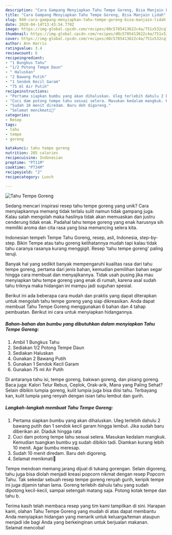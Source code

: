 ```yaml
---
description: "Cara Gampang Menyiapkan Tahu Tempe Goreng, Bisa Manjain Lidah"
title: "Cara Gampang Menyiapkan Tahu Tempe Goreng, Bisa Manjain Lidah"
slug: 949-cara-gampang-menyiapkan-tahu-tempe-goreng-bisa-manjain-lidah
date: 2020-04-14T13:43:54.770Z
image: https://img-global.cpcdn.com/recipes/d0c5785413622c4a/751x532cq70/tahu-tempe-goreng-foto-resep-utama.jpg
thumbnail: https://img-global.cpcdn.com/recipes/d0c5785413622c4a/751x532cq70/tahu-tempe-goreng-foto-resep-utama.jpg
cover: https://img-global.cpcdn.com/recipes/d0c5785413622c4a/751x532cq70/tahu-tempe-goreng-foto-resep-utama.jpg
author: Ann Harris
ratingvalue: 3.4
reviewcount: 6
recipeingredient:
- "1 Bungkus Tahu"
- "1/2 Potong Tempe Daun"
- " Haluskan"
- "2 Bawang Putih"
- "1 Sendok Kecil Garam"
- "75 ml Air Putih"
recipeinstructions:
- "Pertama siapkan bumbu yang akan dihaluskan. Uleg terlebih dahulu 2 bawang putih dan 1 sendok kecil garam hingga lembut. Jika sudah baru diberikan air. Diaduk hingga rata"
- "Cuci dam potong tempe tahu sesuai selera. Masukan kedalam mangkuk. Kemudian tuangkan bumbu yg sudah dibikin tadi. Diamkan kurang lebih 10 menit. Agar bumbu meresap."
- "Sudah 10 menit diredam. Baru deh digoreng."
- "Selamat menikmati🤤"
categories:
- Resep
tags:
- tahu
- tempe
- goreng

katakunci: tahu tempe goreng 
nutrition: 205 calories
recipecuisine: Indonesian
preptime: "PT11M"
cooktime: "PT34M"
recipeyield: "2"
recipecategory: Lunch

---
```



![Tahu Tempe Goreng](https://img-global.cpcdn.com/recipes/d0c5785413622c4a/751x532cq70/tahu-tempe-goreng-foto-resep-utama.jpg)

Sedang mencari inspirasi resep tahu tempe goreng yang unik? Cara menyiapkannya memang tidak terlalu sulit namun tidak gampang juga. Kalau salah mengolah maka hasilnya tidak akan memuaskan dan justru cenderung tidak enak. Padahal tahu tempe goreng yang enak harusnya sih memiliki aroma dan cita rasa yang bisa memancing selera kita.

Indonesian tempeh Tempe Tahu Goreng, resep, asli, Indonesia, step-by-step. Bikin Tempe atau tahu goreng kelihatannya mudah tapi kalau tidak tahu caranya rasanya kurang menggigit. Resep &#39;tahu tempe goreng&#39; paling teruji.

Banyak hal yang sedikit banyak mempengaruhi kualitas rasa dari tahu tempe goreng, pertama dari jenis bahan, kemudian pemilihan bahan segar hingga cara membuat dan menyajikannya. Tidak usah pusing jika mau menyiapkan tahu tempe goreng yang enak di rumah, karena asal sudah tahu triknya maka hidangan ini mampu jadi suguhan spesial.


Berikut ini ada beberapa cara mudah dan praktis yang dapat diterapkan untuk mengolah tahu tempe goreng yang siap dikreasikan. Anda dapat membuat Tahu Tempe Goreng menggunakan 6 bahan dan 4 tahap pembuatan. Berikut ini cara untuk menyiapkan hidangannya.

<!--inarticleads1-->

##### Bahan-bahan dan bumbu yang dibutuhkan dalam menyiapkan Tahu Tempe Goreng:

1. Ambil 1 Bungkus Tahu
1. Sediakan 1/2 Potong Tempe Daun
1. Sediakan  Haluskan
1. Gunakan 2 Bawang Putih
1. Gunakan 1 Sendok Kecil Garam
1. Gunakan 75 ml Air Putih


Di antaranya tahu isi, tempe goreng, bakwan goreng, dan pisang goreng. Baca juga: Kalori Telur Rebus, Ceplok, Orak-arik, Mana yang Paling Sehat? Selain dibikin lumpia goreng, kulit lumpia juga bisa diisi tahu. Terbayang kan, kulit lumpia yang renyah dengan isian tahu lembut dan gurih. 

<!--inarticleads2-->

##### Langkah-langkah membuat Tahu Tempe Goreng:

1. Pertama siapkan bumbu yang akan dihaluskan. Uleg terlebih dahulu 2 bawang putih dan 1 sendok kecil garam hingga lembut. Jika sudah baru diberikan air. Diaduk hingga rata
1. Cuci dam potong tempe tahu sesuai selera. Masukan kedalam mangkuk. Kemudian tuangkan bumbu yg sudah dibikin tadi. Diamkan kurang lebih 10 menit. Agar bumbu meresap.
1. Sudah 10 menit diredam. Baru deh digoreng.
1. Selamat menikmati🤤


Tempe mendoan memang jarang dijual di tukang gorengan. Selain digoreng, tahu juga bisa diolah menjadi kreasi popcorn nikmat dengan resep Popcorn Tahu. Tak sekedar sebuah resep tempe goreng renyah gurih, keripik tempe ini juga dijamin tahan lama. Goreng terlebih dahulu tahu yang sudah dipotong kecil-kecil, sampai setengah matang saja. Potong kotak tempe dan tahu b. 

Terima kasih telah membaca resep yang tim kami tampilkan di sini. Harapan kami, olahan Tahu Tempe Goreng yang mudah di atas dapat membantu Anda menyiapkan hidangan yang menarik untuk keluarga/teman ataupun menjadi ide bagi Anda yang berkeinginan untuk berjualan makanan. Selamat mencoba!
